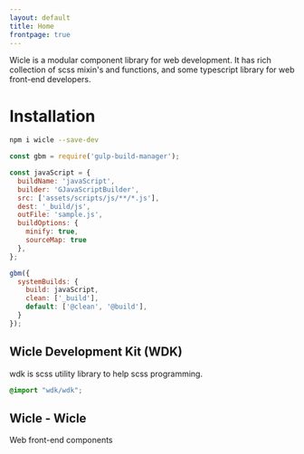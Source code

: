 ```yaml
---
layout: default
title: Home
frontpage: true
---
```


Wicle is a modular component library for web development. It has rich collection of scss mixin's and functions, and some typescript library for web front-end developers.

# Installation

```sh
npm i wicle --save-dev
```

```js
const gbm = require('gulp-build-manager');

const javaScript = {
  buildName: 'javaScript',
  builder: 'GJavaScriptBuilder',
  src: ['assets/scripts/js/**/*.js'],
  dest: '_build/js',
  outFile: 'sample.js',
  buildOptions: {
    minify: true,
    sourceMap: true
  },
};

gbm({
  systemBuilds: {
    build: javaScript,
    clean: ['_build'],
    default: ['@clean', '@build'],
  }
});
```


## Wicle Development Kit (WDK)
wdk is scss utility library to help scss programming.
```scss
@import "wdk/wdk";
```

## Wicle - Wicle
Web front-end components
